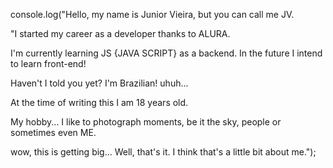 console.log("Hello, my name is Junior Vieira, but you can call me JV.

"I started my career as a developer thanks to ALURA.

I'm currently learning JS {JAVA SCRIPT} as a backend. In the future I intend to learn front-end!

Haven't I told you yet?
I'm Brazilian! uhuh...

At the time of writing this I am 18 years old.

My hobby... I like to photograph moments, be it the sky, people or sometimes even ME.

wow, this is getting big...
Well, that's it. I think that's a little bit about me.");
